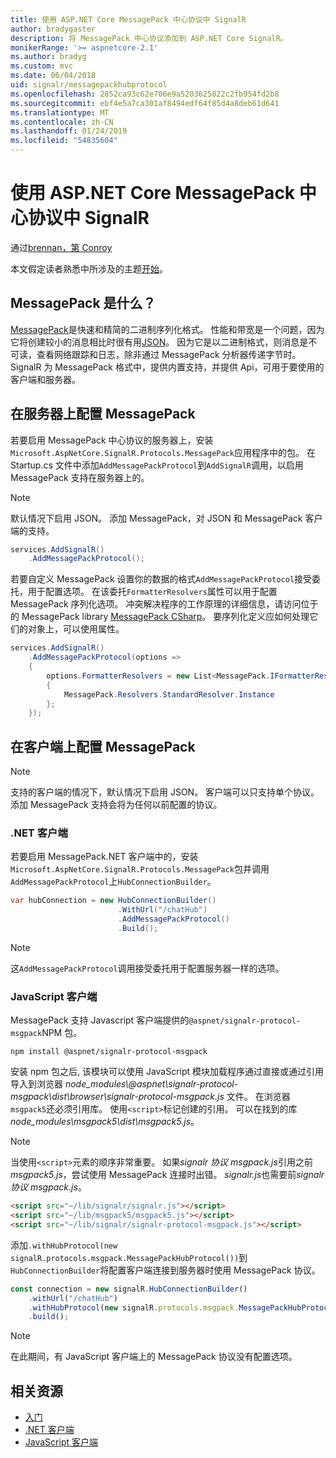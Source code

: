 ```yaml
---
title: 使用 ASP.NET Core MessagePack 中心协议中 SignalR
author: bradygaster
description: 将 MessagePack 中心协议添加到 ASP.NET Core SignalR。
monikerRange: '>= aspnetcore-2.1'
ms.author: bradyg
ms.custom: mvc
ms.date: 06/04/2018
uid: signalr/messagepackhubprotocol
ms.openlocfilehash: 2852ca93c62e706e9a5203625822c2fb954fd2b8
ms.sourcegitcommit: ebf4e5a7ca301af8494edf64f85d4a8deb61d641
ms.translationtype: MT
ms.contentlocale: zh-CN
ms.lasthandoff: 01/24/2019
ms.locfileid: "54835604"
---
```

# <a name="use-messagepack-hub-protocol-in-signalr-for-aspnet-core"></a>使用 ASP.NET Core MessagePack 中心协议中 SignalR

通过[brennan，第 Conroy](https://github.com/BrennanConroy)

本文假定读者熟悉中所涉及的主题[开始](xref:tutorials/signalr)。

## <a name="what-is-messagepack"></a>MessagePack 是什么？

[MessagePack](https://msgpack.org/index.html)是快速和精简的二进制序列化格式。 性能和带宽是一个问题，因为它将创建较小的消息相比时很有用[JSON](https://www.json.org/)。 因为它是以二进制格式，则消息是不可读，查看网络跟踪和日志，除非通过 MessagePack 分析器传递字节时。 SignalR 为 MessagePack 格式中，提供内置支持，并提供 Api，可用于要使用的客户端和服务器。

## <a name="configure-messagepack-on-the-server"></a>在服务器上配置 MessagePack

若要启用 MessagePack 中心协议的服务器上，安装`Microsoft.AspNetCore.SignalR.Protocols.MessagePack`应用程序中的包。 在 Startup.cs 文件中添加`AddMessagePackProtocol`到`AddSignalR`调用，以启用 MessagePack 支持在服务器上的。

> [!NOTE]
> 默认情况下启用 JSON。 添加 MessagePack，对 JSON 和 MessagePack 客户端的支持。

```csharp
services.AddSignalR()
    .AddMessagePackProtocol();
```

若要自定义 MessagePack 设置你的数据的格式`AddMessagePackProtocol`接受委托，用于配置选项。 在该委托`FormatterResolvers`属性可以用于配置 MessagePack 序列化选项。 冲突解决程序的工作原理的详细信息，请访问位于的 MessagePack library [MessagePack CSharp](https://github.com/neuecc/MessagePack-CSharp)。 要序列化定义应如何处理它们的对象上，可以使用属性。

```csharp
services.AddSignalR()
    .AddMessagePackProtocol(options =>
    {
        options.FormatterResolvers = new List<MessagePack.IFormatterResolver>()
        {
            MessagePack.Resolvers.StandardResolver.Instance
        };
    });
```

## <a name="configure-messagepack-on-the-client"></a>在客户端上配置 MessagePack

> [!NOTE]
> 支持的客户端的情况下，默认情况下启用 JSON。 客户端可以只支持单个协议。 添加 MessagePack 支持会将为任何以前配置的协议。

### <a name="net-client"></a>.NET 客户端

若要启用 MessagePack.NET 客户端中的，安装`Microsoft.AspNetCore.SignalR.Protocols.MessagePack`包并调用`AddMessagePackProtocol`上`HubConnectionBuilder`。

```csharp
var hubConnection = new HubConnectionBuilder()
                        .WithUrl("/chatHub")
                        .AddMessagePackProtocol()
                        .Build();
```

> [!NOTE]
> 这`AddMessagePackProtocol`调用接受委托用于配置服务器一样的选项。

### <a name="javascript-client"></a>JavaScript 客户端

MessagePack 支持 Javascript 客户端提供的`@aspnet/signalr-protocol-msgpack`NPM 包。

```console
npm install @aspnet/signalr-protocol-msgpack
```

安装 npm 包之后, 该模块可以使用 JavaScript 模块加载程序通过直接或通过引用导入到浏览器 *node_modules\\@aspnet\signalr-protocol-msgpack\dist\browser\signalr-protocol-msgpack.js* 文件。 在浏览器`msgpack5`还必须引用库。 使用`<script>`标记创建的引用。 可以在找到的库*node_modules\msgpack5\dist\msgpack5.js*。

> [!NOTE]
> 当使用`<script>`元素的顺序非常重要。 如果*signalr 协议 msgpack.js*引用之前*msgpack5.js*，尝试使用 MessagePack 连接时出错。 *signalr.js*也需要前*signalr 协议 msgpack.js*。

```html
<script src="~/lib/signalr/signalr.js"></script>
<script src="~/lib/msgpack5/msgpack5.js"></script>
<script src="~/lib/signalr/signalr-protocol-msgpack.js"></script>
```

添加`.withHubProtocol(new signalR.protocols.msgpack.MessagePackHubProtocol())`到`HubConnectionBuilder`将配置客户端连接到服务器时使用 MessagePack 协议。

```javascript
const connection = new signalR.HubConnectionBuilder()
    .withUrl("/chatHub")
    .withHubProtocol(new signalR.protocols.msgpack.MessagePackHubProtocol())
    .build();
```

> [!NOTE]
> 在此期间，有 JavaScript 客户端上的 MessagePack 协议没有配置选项。

## <a name="related-resources"></a>相关资源

* [入门](xref:tutorials/signalr)
* [.NET 客户端](xref:signalr/dotnet-client)
* [JavaScript 客户端](xref:signalr/javascript-client)
